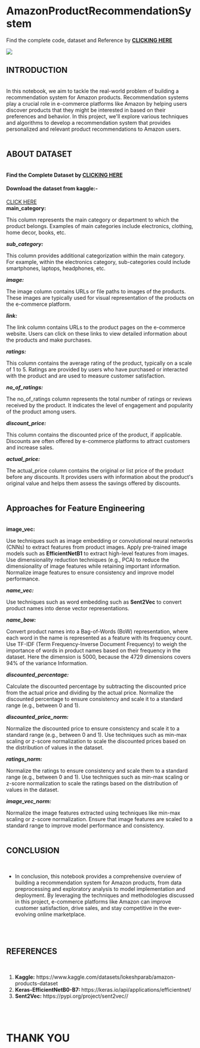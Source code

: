 # AmazonProductRecommendationSystem

Find the complete code, dataset and Reference by <b><a href="https://drive.google.com/drive/folders/1h3gyyHpxmczkLpOU-j0f1pEtWkilW9ht?usp=sharing">CLICKING HERE</a></b>

<img src="https://github.com/iamrudra-narayan/AmazonProductRecommendationSystem/assets/84215414/e41b7126-9248-47d8-8b3c-8775078b18f1">
<br>
<h2><b>INTRODUCTION</b></h2>
<br>
In this notebook, we aim to tackle the real-world problem of building a recommendation system for Amazon products. Recommendation systems play a crucial role in e-commerce platforms like Amazon by helping users discover products that they might be interested in based on their preferences and behavior. In this project, we'll explore various techniques and algorithms to develop a recommendation system that provides personalized and relevant product recommendations to Amazon users.
<br>
<br>
<h2><b>ABOUT DATASET</b></h2>
<br>
<b>Find the Complete Dataset by <a href="https://drive.google.com/drive/folders/1KGkWdBdXjJE76ThuTIijMIm6f7SRqhVz?usp=sharing">CLICKING HERE</a></b>
<br>
<h4><b>Download the dataset from kaggle:- </b></h4> <a href="https://www.kaggle.com/datasets/lokeshparab/amazon-products-dataset">CLICK HERE</a>
<br>
<b>main_category:</b>

This column represents the main category or department to which the product belongs.
Examples of main categories include electronics, clothing, home decor, books, etc.

***sub_category:***

This column provides additional categorization within the main category.
For example, within the electronics category, sub-categories could include smartphones, laptops, headphones, etc.

***image:***

The image column contains URLs or file paths to images of the products.
These images are typically used for visual representation of the products on the e-commerce platform.

***link:***

The link column contains URLs to the product pages on the e-commerce website.
Users can click on these links to view detailed information about the products and make purchases.

***ratings:***

This column contains the average rating of the product, typically on a scale of 1 to 5.
Ratings are provided by users who have purchased or interacted with the product and are used to measure customer satisfaction.

***no_of_ratings:***

The no_of_ratings column represents the total number of ratings or reviews received by the product.
It indicates the level of engagement and popularity of the product among users.

***discount_price:***

This column contains the discounted price of the product, if applicable.
Discounts are often offered by e-commerce platforms to attract customers and increase sales.

***actual_price:***

The actual_price column contains the original or list price of the product before any discounts.
It provides users with information about the product's original value and helps them assess the savings offered by discounts.
<br>
<br>
<h2><b>Approaches for Feature Engineering</b></h2>
<br>
<b>image_vec:</b>

Use techniques such as image embedding or convolutional neural networks (CNNs) to extract features from product images.
Apply pre-trained image models such as **EfficientNetB1** to extract high-level features from images.
Use dimensionality reduction techniques (e.g., PCA) to reduce the dimensionality of image features while retaining important information.
Normalize image features to ensure consistency and improve model performance.

***name_vec:***

Use techniques such as word embedding such as **Sent2Vec** to convert product names into dense vector representations.

***name_bow:***

Convert product names into a Bag-of-Words (BoW) representation, where each word in the name is represented as a feature with its frequency count.
Use TF-IDF (Term Frequency-Inverse Document Frequency) to weigh the importance of words in product names based on their frequency in the dataset.
Here the dimension is 5000, because the 4729 dimensions covers 94% of the variance Information.

***discounted_percentage:***

Calculate the discounted percentage by subtracting the discounted price from the actual price and dividing by the actual price.
Normalize the discounted percentage to ensure consistency and scale it to a standard range (e.g., between 0 and 1).

***discounted_price_norm:***

Normalize the discounted price to ensure consistency and scale it to a standard range (e.g., between 0 and 1).
Use techniques such as min-max scaling or z-score normalization to scale the discounted prices based on the distribution of values in the dataset.

***ratings_norm:***

Normalize the ratings to ensure consistency and scale them to a standard range (e.g., between 0 and 1).
Use techniques such as min-max scaling or z-score normalization to scale the ratings based on the distribution of values in the dataset.

***image_vec_norm:***

Normalize the image features extracted using techniques like min-max scaling or z-score normalization.
Ensure that image features are scaled to a standard range to improve model performance and consistency.
<br>
<br>
<h2><b>CONCLUSION</b></h2>
<br>
<ul>
  <li>
    In conclusion, this notebook provides a comprehensive overview of building a recommendation system for Amazon products, from data preprocessing and exploratory analysis to model implementation and deployment. By leveraging the techniques and methodologies discussed in this project, e-commerce platforms like Amazon can improve customer satisfaction, drive sales, and stay competitive in the ever-evolving online marketplace.
  </li>
</ul>
<br>
<br>
<h2><b>REFERENCES</b></h2>
<br>
<ol>
    <li><b>Kaggle:</b> https://www.kaggle.com/datasets/lokeshparab/amazon-products-dataset</li>
    <li><b>Keras-EfficientNetB0-B7: </b> https://keras.io/api/applications/efficientnet/</li>
    <li><b>Sent2Vec: </b> https://pypi.org/project/sent2vec//</li>
</ol>
<br>
<br>
<h1><b>THANK YOU</b></h1>
